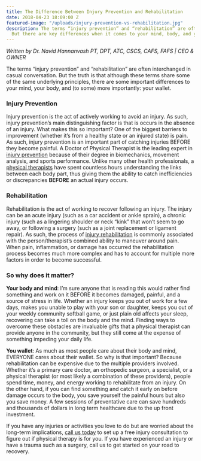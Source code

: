 ```yaml
---
title: The Difference Between Injury Prevention and Rehabilitation
date: 2018-04-23 18:09:00 Z
featured-image: "/uploads/injury-prevention-vs-rehabilitation.jpg"
description: The terms “injury prevention” and “rehabilitation” are often used interchangeably.
  But there are key differences when it comes to your mind, body, and your wallet.
---
```


_Written by Dr. Navid Hannanvash_ 
_PT, DPT, ATC, CSCS, CAFS, FAFS | CEO & OWNER_

The terms “injury prevention” and “rehabilitation” are often interchanged in casual conversation. But the truth is that although these terms share some of the same underlying principles, there are some important differences to your mind, your body, and (to some) more importantly: your wallet.

### Injury Prevention

Injury prevention is the act of actively working to avoid an injury. As such, injury prevention’s main distinguishing factor is that is occurs in the absence of an injury. What makes this so important? One of the biggest barriers to improvement (whether it’s from a healthy state or an injured state) is pain. As such, injury prevention is an important part of catching injuries BEFORE they become painful. A Doctor of Physical Therapist is the leading expert in [injury prevention](/blog/common-non-combat-military-injuries-and-how-to-avoid-them) because of their degree in biomechanics, movement analysis, and sports performance. Unlike many other health professionals, a [physical therapists](/staff) have spent countless hours understanding the links between each body part, thus giving them the ability to catch inefficiencies or discrepancies **BEFORE** an actual injury occurs.

### Rehabilitation

Rehabilitation is the act of working to recover following an injury. The injury can be an acute injury (such as a car accident or ankle sprain), a chronic injury (such as a lingering shoulder or neck “kink” that won’t seem to go away, or following a surgery (such as a joint replacement or ligament repair). As such, the process of [injury rehabilitation](https://www.risephysicaltherapy.com/blog/the-dos-and-donts-of-injury-rehabilitation) is commonly associated with the person/therapist’s combined ability to maneuver around pain. When pain, inflammation, or damage has occurred the rehabilitation process becomes much more complex and has to account for multiple more factors in order to become successful.

### So why does it matter?

**Your body and mind**: I’m sure anyone that is reading this would rather find something and work on it BEFORE it becomes damaged, painful, and a source of stress in life. Whether an injury keeps you out of work for a few days, makes you unable to play with your son or daughter, keeps you out of your weekly community softball game, or just plain old affects your sleep, recovering can take a toll on the body and the mind. Finding ways to overcome these obstacles are invaluable gifts that a physical therapist can provide anyone in the community, but they still come at the expense of something impeding your daily life.

**You wallet**: As much as most people care about their body and mind, EVERYONE cares about their wallet. So why is that important? Because rehabilitation can be expensive due to the multiple providers involved. Whether it’s a primary care doctor, an orthopedic surgeon, a specialist, or a physical therapist (or most likely a combination of these providers), people spend time, money, and energy working to rehabilitate from an injury. On the other hand, if you can find something and catch it early on before damage occurs to the body, you save yourself the painful hours but also you save money. A few sessions of preventative care can save hundreds and thousands of dollars in long term healthcare due to the up front investment.

If you have any injuries or activities you love to do but are worried about the long-term implications, [call us today](/#contact) to set up a free injury consultation to figure out if physical therapy is for you. If you have experienced an injury or have a trauma such as a surgery, call us to get started on your road to recovery.